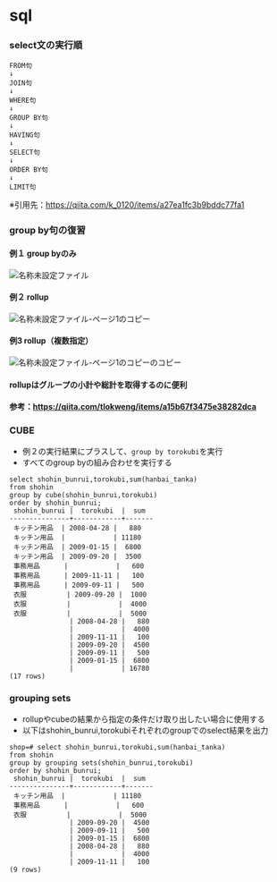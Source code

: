 # sql

### select文の実行順
```
FROM句
↓
JOIN句
↓
WHERE句
↓
GROUP BY句
↓
HAVING句
↓
SELECT句
↓
ORDER BY句
↓
LIMIT句
```
※引用先：https://qiita.com/k_0120/items/a27ea1fc3b9bddc77fa1

### group by句の復習
#### 例１ group byのみ
![名称未設定ファイル](https://user-images.githubusercontent.com/60159339/117205152-2fe0fc80-ae2c-11eb-846e-2c244c3b7e00.png)

#### 例２ rollup 
![名称未設定ファイル-ページ1のコピー](https://user-images.githubusercontent.com/60159339/117207145-9535ed00-ae2e-11eb-9f04-da85e3b9de38.png)

#### 例3 rollup（複数指定）
![名称未設定ファイル-ページ1のコピーのコピー](https://user-images.githubusercontent.com/60159339/117208120-b8ad6780-ae2f-11eb-9937-2ac01acfbcd0.png)

#### rollupはグループの小計や総計を取得するのに便利

#### 参考：https://qiita.com/tlokweng/items/a15b67f3475e38282dca

### CUBE
- 例２の実行結果にプラスして、```group by torokubi```を実行
- すべてのgroup byの組み合わせを実行する
```
select shohin_bunrui,torokubi,sum(hanbai_tanka)
from shohin
group by cube(shohin_bunrui,torokubi)
order by shohin_bunrui;
 shohin_bunrui |  torokubi  |  sum  
---------------+------------+-------
 キッチン用品  | 2008-04-28 |   880
 キッチン用品  |            | 11180
 キッチン用品  | 2009-01-15 |  6800
 キッチン用品  | 2009-09-20 |  3500
 事務用品      |            |   600
 事務用品      | 2009-11-11 |   100
 事務用品      | 2009-09-11 |   500
 衣服          | 2009-09-20 |  1000
 衣服          |            |  4000
 衣服          |            |  5000
               | 2008-04-28 |   880
               |            |  4000
               | 2009-11-11 |   100
               | 2009-09-20 |  4500
               | 2009-09-11 |   500
               | 2009-01-15 |  6800
               |            | 16780
(17 rows)
```

### grouping sets
- rollupやcubeの結果から指定の条件だけ取り出したい場合に使用する
- 以下はshohin_bunrui,torokubiそれぞれのgroupでのselect結果を出力
```
shop=# select shohin_bunrui,torokubi,sum(hanbai_tanka)
from shohin
group by grouping sets(shohin_bunrui,torokubi)
order by shohin_bunrui;
 shohin_bunrui |  torokubi  |  sum  
---------------+------------+-------
 キッチン用品  |            | 11180
 事務用品      |            |   600
 衣服          |            |  5000
               | 2009-09-20 |  4500
               | 2009-09-11 |   500
               | 2009-01-15 |  6800
               | 2008-04-28 |   880
               |            |  4000
               | 2009-11-11 |   100
(9 rows)
```
